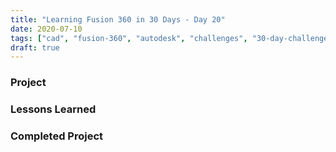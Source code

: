 ```yaml
---
title: "Learning Fusion 360 in 30 Days - Day 20"
date: 2020-07-10
tags: ["cad", "fusion-360", "autodesk", "challenges", "30-day-challenge", "fusion-360-in-30"]
draft: true
---
```

### Project

### Lessons Learned

### Completed Project

